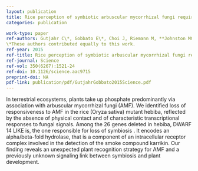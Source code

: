 ```yaml
---
layout: publication
title: Rice perception of symbiotic arbuscular mycorrhizal fungi requires the karrikin receptor complex
categories: publication

work-type: paper
ref-authors: Gutjahr C\*, Gobbato E\*, Choi J, Riemann M, **Johnston MG**, Summers W, Carbonnel S, Mansfield C, Yang S, Nadal M, Acosta I, Takano M, Jiao W, Schneeberger K, Kelly KA, Paszkowski U
\*These authors contributed equally to this work.
ref-year: 2015
ref-title: Rice perception of symbiotic arbuscular mycorrhizal fungi requires the karrikin receptor complex
ref-journal: Science
ref-vol: 350(6267):1521-24
ref-doi: 10.1126/science.aac9715 
preprint-doi: NA
pdf-link: publication/pdf/GutjahrGobbato2015Science.pdf
---
```

In terrestrial ecosystems, plants take up phosphate predominantly via association with arbuscular mycorrhizal fungi (AMF). We identified loss of responsiveness to AMF in the rice (Oryza sativa) mutant hebiba, reflected by the absence of physical contact and of characteristic transcriptional responses to fungal signals. Among the 26 genes deleted in hebiba, DWARF 14 LIKE is, the one responsible for loss of symbiosis . It encodes an alpha/beta-fold hydrolase, that is a component of an intracellular receptor complex involved in the detection of the smoke compound karrikin. Our finding reveals an unexpected plant recognition strategy for AMF and a previously unknown signaling link between symbiosis and plant development.
